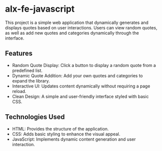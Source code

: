 # alx-fe-javascript
 
 This project is a simple web application that dynamically generates and displays quotes based on user interactions. Users can view random quotes, as well as add new quotes and categories dynamically through the interface.

## Features
- Random Quote Display: Click a button to display a random quote from a predefined list.
- Dynamic Quote Addition: Add your own quotes and categories to expand the library.
- Interactive UI: Updates content dynamically without requiring a page reload.
- Clean Design: A simple and user-friendly interface styled with basic CSS.

## Technologies Used
- HTML: Provides the structure of the application.
- CSS: Adds basic styling to enhance the visual appeal.
- JavaScript: Implements dynamic content generation and user interaction.

